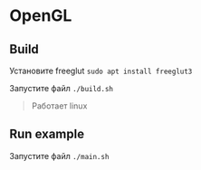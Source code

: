 # OpenGL

## Build
Установите freeglut `sudo apt install freeglut3`

Запустите файл `./build.sh`
>Работает linux

## Run example
Запустите файл `./main.sh`
